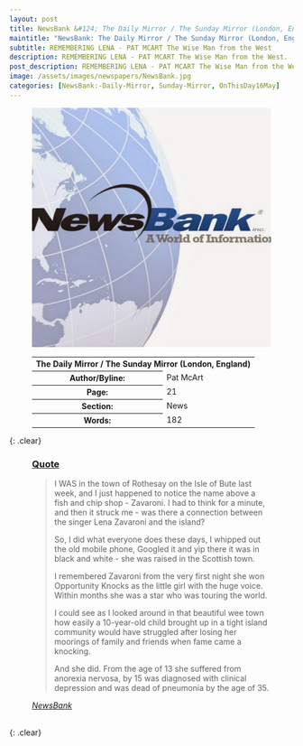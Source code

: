 ```yaml
---
layout: post
title: NewsBank &#124; The Daily Mirror / The Sunday Mirror (London, England) &#124; 16 May 2023
maintitle: "NewsBank: The Daily Mirror / The Sunday Mirror (London, England)"
subtitle: REMEMBERING LENA - PAT MCART The Wise Man from the West
description: REMEMBERING LENA - PAT MCART The Wise Man from the West.
post_description: REMEMBERING LENA - PAT MCART The Wise Man from the West.
image: /assets/images/newspapers/NewsBank.jpg
categories: [NewsBank:-Daily-Mirror, Sunday-Mirror, OnThisDay16May]
---
```


<figure class="fig1">
<img src="/assets/images/newspapers/NewsBank.jpg" class="full-width" />
</figure>

<figure class="fig2">
<table>
<tr>
<th colspan="2">The Daily Mirror / The Sunday Mirror (London, England)</th>
</tr>

<tr>
<th>Author/Byline:</th><td>Pat McArt</td>
</tr>

<tr>
<th>Page:</th><td>21</td>
</tr>

<tr>
<th>Section:</th><td>News</td>
</tr>

<tr>
<th>Words:</th><td>182</td>
</tr>

</table>
</figure>

{: .clear}

<figure class="fig3">
<h3 id="quote"><a href="#quote">Quote</a></h3>
<blockquote>
<p>I WAS in the town of Rothesay on the Isle of Bute last week, and I just happened to notice the name above a fish and chip shop - Zavaroni. I had to think for a minute, and then it struck me - was there a connection between the singer Lena Zavaroni and the island?</p>
<p>So, I did what everyone does these days, I whipped out the old mobile phone, Googled it and yip there it was in black and white - she was raised in the Scottish town.</p>
<p>I remembered Zavaroni from the very first night she won Opportunity Knocks as the little girl with the huge voice. Within months she was a star who was touring the world.</p>
<p>I could see as I looked around in that beautiful wee town how easily a 10-year-old child brought up in a tight island community would have struggled after losing her moorings of family and friends when fame came a knocking.</p>
<p>And she did. From the age of 13 she suffered from anorexia nervosa, by 15 was diagnosed with clinical depression and was dead of pneumonia by the age of 35.</p>
</blockquote>
<cite><a href="https://infoweb.newsbank.com/apps/news/openurl?ctx_ver=z39.88-2004&rft_id=info%3Asid/infoweb.newsbank.com&svc_dat=UKNB&req_dat=55CA6C602C984FD8A3DCC6AF6BF4AE70&rft_val_format=info%3Aofi/fmt%3Akev%3Amtx%3Actx&rft_dat=document_id%3Anews%252F1918C7EE9C05B0D8">NewsBank</a></cite>
</figure>

<br />{: .clear}

